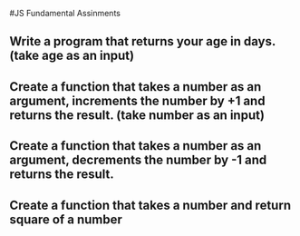 #JS Fundamental Assinments
## Write a program that returns your age in days. (take age as an input)
## Create a function that takes a number as an argument, increments the number by +1 and returns the result. (take number as an input)
## Create a function that takes a number as an argument, decrements the number by -1 and returns the result.
## Create a function that takes a number and return square of a number


